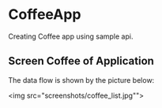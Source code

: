 # CoffeeApp

Creating Coffee app using sample api.

## Screen Coffee of Application

The data flow is shown by the picture below:

<img src="screenshots/coffee_list.jpg"">